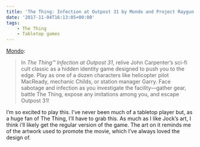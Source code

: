 ```yaml
---
title: 'The Thing: Infection at Outpost 31 by Mondo and Project Raygun'
date: '2017-11-04T16:13:05+00:00'
tags:
    - The Thing
    - Tabletop games
---
```


[Mondo](https://mondoshop.com/blogs/news/the-thing-game-limited-edition-version-with-artwork-by-jock):

> In *The Thing™ Infection at Outpost 31*, relive John Carpenter’s sci-fi cult classic as a hidden identity game designed to push you to the edge. Play as one of a dozen characters like helicopter pilot MacReady, mechanic Childs, or station manager Garry. Face sabotage and infection as you investigate the facility—gather gear, battle The Thing, expose any imitations among you, and escape Outpost 31!

I’m so excited to play this. I’ve never been much of a tabletop player but, as a huge fan of The Thing, I’ll have to grab this. As much as I like Jock’s art, I think i’ll likely get the regular version of the game. The art on it reminds me of the artwork used to promote the movie, which I’ve always loved the design of.